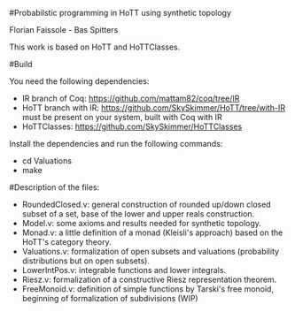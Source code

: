 #Probabilstic programming in HoTT using synthetic topology

Florian Faissole - Bas Spitters 

This work is based on HoTT and HoTTClasses. 

#Build 

You need the following dependencies: 
- IR branch of Coq: https://github.com/mattam82/coq/tree/IR
- HoTT branch with IR: https://github.com/SkySkimmer/HoTT/tree/with-IR must be present on your system, built with Coq with IR
- HoTTClasses: https://github.com/SkySkimmer/HoTTClasses

Install the dependencies and run the following commands:

- cd Valuations
- make


#Description of the files: 

- RoundedClosed.v: general construction of rounded up/down closed subset of a set, base of the lower and upper reals construction. 
- Model.v: some axioms and results needed for synthetic topology.
- Monad.v: a little definition of a monad (Kleisli's approach) based on the HoTT's category theory.
- Valuations.v: formalization of open subsets and valuations (probability distributions but on open subsets). 
- LowerIntPos.v: integrable functions and lower integrals. 
- Riesz.v: formalization of a constructive Riesz representation theorem.
- FreeMonoid.v: definition of simple functions by Tarski's free monoid, beginning of 
  formalization of subdivisions (WIP)






